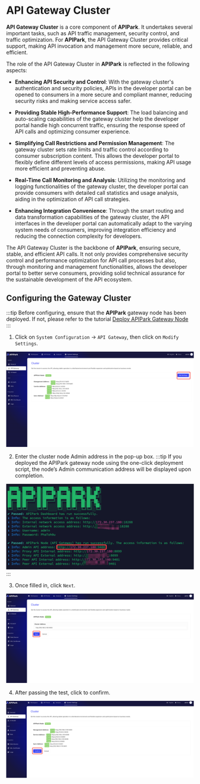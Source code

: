 # API Gateway Cluster

**API Gateway Cluster** is a core component of **APIPark**. It undertakes several important tasks, such as API traffic management, security control, and traffic optimization. For **APIPark**, the API Gateway Cluster provides critical support, making API invocation and management more secure, reliable, and efficient.

The role of the API Gateway Cluster in **APIPark** is reflected in the following aspects:

* **Enhancing API Security and Control**: With the gateway cluster's authentication and security policies, APIs in the developer portal can be opened to consumers in a more secure and compliant manner, reducing security risks and making service access safer.

* **Providing Stable High-Performance Support**: The load balancing and auto-scaling capabilities of the gateway cluster help the developer portal handle high concurrent traffic, ensuring the response speed of API calls and optimizing consumer experience.

* **Simplifying Call Restrictions and Permission Management**: The gateway cluster sets rate limits and traffic control according to consumer subscription content. This allows the developer portal to flexibly define different levels of access permissions, making API usage more efficient and preventing abuse.

* **Real-Time Call Monitoring and Analysis**: Utilizing the monitoring and logging functionalities of the gateway cluster, the developer portal can provide consumers with detailed call statistics and usage analysis, aiding in the optimization of API call strategies.

* **Enhancing Integration Convenience**: Through the smart routing and data transformation capabilities of the gateway cluster, the API interfaces in the developer portal can automatically adapt to the varying system needs of consumers, improving integration efficiency and reducing the connection complexity for developers.

The API Gateway Cluster is the backbone of **APIPark**, ensuring secure, stable, and efficient API calls. It not only provides comprehensive security control and performance optimization for API call processes but also, through monitoring and management functionalities, allows the developer portal to better serve consumers, providing solid technical assurance for the sustainable development of the API ecosystem.

## Configuring the Gateway Cluster

:::tip
Before configuring, ensure that the **APIPark** gateway node has been deployed. If not, please refer to the tutorial [Deploy APIPark Gateway Node](../deploy.md)
:::
1. Click on `System Configuration` -> `API Gateway`, then click on `Modify Settings`.

![](images/2024-10-27/73967ae156441b60bdcfe6a4d3ad53be45d77be5fe39e5ecd097663b54d915c3.png)  

2. Enter the cluster node Admin address in the pop-up box.
:::tip
If you deployed the APIPark gateway node using the one-click deployment script, the node’s Admin communication address will be displayed upon completion.

![](images/2024-10-27/69fbddbcdfc141759b8483877dd2b3f3cb91e189df08291ba7159d1aaa155702.png)  
:::

3. Once filled in, click `Next`.

![](images/2024-10-27/62fbd28485dc07464668f057a4bf0e19460e6b01169754b6919b14a274a7655a.png)  

4. After passing the test, click to confirm.

![](images/2024-10-27/6d81800435fec797b627102a76f617711d51fd0fc0ea0a8627d7c056def94e0b.png)  